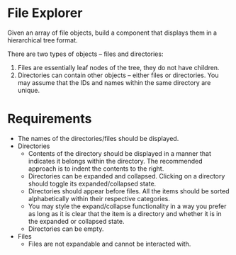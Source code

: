 # File Explorer

Given an array of file objects, build a component that displays them in a hierarchical tree format.

There are two types of objects – files and directories:

1. Files are essentially leaf nodes of the tree, they do not have children.
2. Directories can contain other objects – either files or directories.
You may assume that the IDs and names within the same directory are unique.

# Requirements
- The names of the directories/files should be displayed.
- Directories
    - Contents of the directory should be displayed in a manner that indicates it belongs within the directory. The recommended approach is to indent the contents to the right.
    - Directories can be expanded and collapsed. Clicking on a directory should toggle its expanded/collapsed state.
    - Directories should appear before files. All the items should be sorted alphabetically within their respective categories.
    - You may style the expand/collapse functionality in a way you prefer as long as it is clear that the item is a directory and whether it is in the expanded or collapsed state.
    - Directories can be empty.
- Files
    - Files are not expandable and cannot be interacted with.